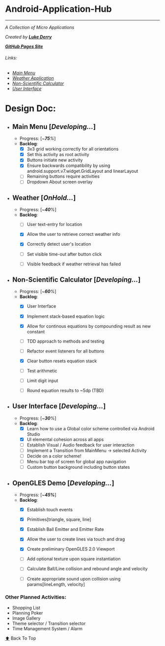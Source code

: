 # Android-Application-Hub  
_______________________________________________________________________________________________________________________________________
_A Collection of Micro Applications_  
  
_Created by_ [_**Luke Derry**_](https://www.linkedin.com/in/lukederry/)  

[_**GitHub Pages Site**_](https://lukederrynz.github.io/Android-Application-Hub/)

###### Links:  
 - [_Main Menu_](https://github.com/LukeDerryNZ/Android-Application-Hub/blob/master/README.md#main-menu-developing)  
 - [_Weather Application_](https://github.com/LukeDerryNZ/Android-Application-Hub/blob/master/README.md#weather-onhold)  
 - [_Non-Scientific Calculator_](https://github.com/LukeDerryNZ/Android-Application-Hub/blob/master/README.md#non-scientific-calculator-developing)  
 - [_User Interface_](https://github.com/LukeDerryNZ/Android-Application-Hub/blob/master/README.md#user-interface-developing)  

# Design Doc:  

- ## Main Menu [_Developing..._]  
  - Progress: [_~**75**%_]  
  - **Backlog**:  
    - [x] 3x3 grid working correctly for all orientations
    - [x] Set this activity as root activity
    - [x] Buttons initiate new activity
    - [x] Ensure backwards compatibility by using android.support.v7.widget.GridLayout and linearLayout
    - [ ] Remaining buttons require activities  
    - [ ] Dropdown About screen overlay  
    
- ## Weather [_OnHold..._]  
  - Progress: [_~**40**%_]  
  - **Backlog**:  
    - [ ] User text-entry for location  
    - [x] Allow the user to retrieve correct weather info  
    - [x] Correctly detect user's location  
    - [ ] Set visible time-out after button click  
    - [ ] Visible feedback if weather retrieval has failed  
    
  
- ## Non-Scientific Calculator [_Developing..._]  
  - Progress: [_~**60**%_]  
  - **Backlog**:  
    - [x] User Interface  
    - [x] Implement stack-based equation logic  
    - [x] Allow for continous equations by compounding result as new constant  
    - [ ] TDD approach to methods and testing  
    - [ ] Refactor event listeners for all buttons  
    - [x] Clear button resets equation stack  
    - [ ] Test arithmetic  
    - [ ] Limit digit input  
    - [ ] Round equation results to ~5dp (TBD)  
  
  
- ## User Interface [_Developing..._]  
  - Progress: [_~**30**%_]  
  - **Backlog**:  
    - [x] Learn how to use a Global color scheme controlled via Android Studio  
    - [x] UI elemental cohesion across all apps  
    - [ ] Establish Visual / Audio feedback for user interaction  
    - [ ] Implement a Transition from MainMenu -> selected Activity  
    - [ ] Decide on a color scheme!  
    - [ ] Menu bar top of screen for global app navigation  
    - [ ] Custom button background including button states  
  
- ## OpenGLES Demo [_Developing..._]  
  - Progress: [_~**45%**_]  
  - **Backlog**:  
    - [x] Establish touch events  
    - [x] Primitives[triangle, square, line]  
    - [x] Establish Ball Emitter and Emitter Rate  
    - [x] Allow the user to create lines via touch and drag  
    - [x] Create preliminary OpenGLES 2.0 Viewport  
    - [ ] Add optional texture upon square instantiation  
    - [ ] Calculate Ball/Line collision and rebound angle and velocity  
    - [ ] Create appropriate sound upon collision using params[lineLength, velocity]  
  
    
### Other Planned Activities:  
- Shopping List  
- Planning Poker  
- Image Gallery  
- Theme selector / Transition selector  
- Time Management System  / Alarm  
  
  
[:arrow_up:](https://github.com/LukeDerryNZ/Android-Application-Hub#android-application-hub)  Back To Top
